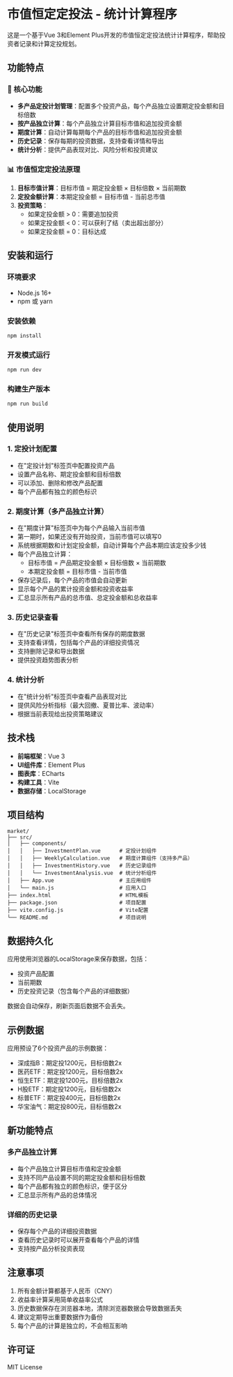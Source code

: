 # 市值恒定定投法 - 统计计算程序

这是一个基于Vue 3和Element Plus开发的市值恒定定投法统计计算程序，帮助投资者记录和计算定投规划。

## 功能特点

### 🎯 核心功能
- **多产品定投计划管理**：配置多个投资产品，每个产品独立设置期定投金额和目标倍数
- **按产品独立计算**：每个产品独立计算目标市值和追加投资金额
- **期度计算**：自动计算每期每个产品的目标市值和追加投资金额
- **历史记录**：保存每期的投资数据，支持查看详情和导出
- **统计分析**：提供产品表现对比、风险分析和投资建议

### 📊 市值恒定定投法原理
1. **目标市值计算**：目标市值 = 期定投金额 × 目标倍数 × 当前期数
2. **定投金额计算**：本期定投金额 = 目标市值 - 当前总市值
3. **投资策略**：
   - 如果定投金额 > 0：需要追加投资
   - 如果定投金额 < 0：可以获利了结（卖出超出部分）
   - 如果定投金额 = 0：目标达成

## 安装和运行

### 环境要求
- Node.js 16+
- npm 或 yarn

### 安装依赖
```bash
npm install
```

### 开发模式运行
```bash
npm run dev
```

### 构建生产版本
```bash
npm run build
```

## 使用说明

### 1. 定投计划配置
- 在"定投计划"标签页中配置投资产品
- 设置产品名称、期定投金额和目标倍数
- 可以添加、删除和修改产品配置
- 每个产品都有独立的颜色标识

### 2. 期度计算（多产品独立计算）
- 在"期度计算"标签页中为每个产品输入当前市值
- 第一期时，如果还没有开始投资，当前市值可以填写0
- 系统根据期数和计划定投金额，自动计算每个产品本期应该定投多少钱
- 每个产品独立计算：
  - 目标市值 = 产品期定投金额 × 目标倍数 × 当前期数
  - 本期定投金额 = 目标市值 - 当前市值
- 保存记录后，每个产品的市值会自动更新
- 显示每个产品的累计投资金额和投资收益率
- 汇总显示所有产品的总市值、总定投金额和总收益率

### 3. 历史记录查看
- 在"历史记录"标签页中查看所有保存的期度数据
- 支持查看详情，包括每个产品的详细投资情况
- 支持删除记录和导出数据
- 提供投资趋势图表分析

### 4. 统计分析
- 在"统计分析"标签页中查看产品表现对比
- 提供风险分析指标（最大回撤、夏普比率、波动率）
- 根据当前表现给出投资策略建议

## 技术栈

- **前端框架**：Vue 3
- **UI组件库**：Element Plus
- **图表库**：ECharts
- **构建工具**：Vite
- **数据存储**：LocalStorage

## 项目结构

```
market/
├── src/
│   ├── components/
│   │   ├── InvestmentPlan.vue      # 定投计划组件
│   │   ├── WeeklyCalculation.vue   # 期度计算组件（支持多产品）
│   │   ├── InvestmentHistory.vue   # 历史记录组件
│   │   └── InvestmentAnalysis.vue  # 统计分析组件
│   ├── App.vue                     # 主应用组件
│   └── main.js                     # 应用入口
├── index.html                      # HTML模板
├── package.json                    # 项目配置
├── vite.config.js                  # Vite配置
└── README.md                       # 项目说明
```

## 数据持久化

应用使用浏览器的LocalStorage来保存数据，包括：
- 投资产品配置
- 当前期数
- 历史投资记录（包含每个产品的详细数据）

数据会自动保存，刷新页面后数据不会丢失。

## 示例数据

应用预设了6个投资产品的示例数据：
- 深成指B：期定投1200元，目标倍数2x
- 医药ETF：期定投1200元，目标倍数2x
- 恒生ETF：期定投1200元，目标倍数2x
- H股ETF：期定投1200元，目标倍数2x
- 标普ETF：期定投400元，目标倍数2x
- 华宝油气：期定投800元，目标倍数2x

## 新功能特点

### 多产品独立计算
- 每个产品独立计算目标市值和定投金额
- 支持不同产品设置不同的期定投金额和目标倍数
- 每个产品都有独立的颜色标识，便于区分
- 汇总显示所有产品的总体情况

### 详细的历史记录
- 保存每个产品的详细投资数据
- 查看历史记录时可以展开查看每个产品的详情
- 支持按产品分析投资表现

## 注意事项

1. 所有金额计算都基于人民币（CNY）
2. 收益率计算采用简单收益率公式
3. 历史数据保存在浏览器本地，清除浏览器数据会导致数据丢失
4. 建议定期导出重要数据作为备份
5. 每个产品的计算是独立的，不会相互影响

## 许可证

MIT License 